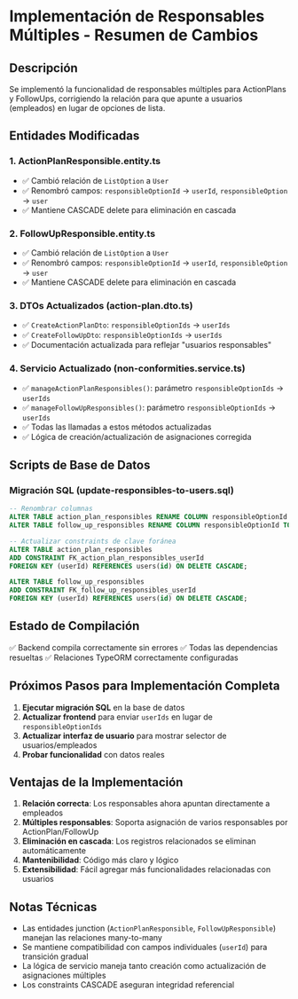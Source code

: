 # Implementación de Responsables Múltiples - Resumen de Cambios

## Descripción
Se implementó la funcionalidad de responsables múltiples para ActionPlans y FollowUps, corrigiendo la relación para que apunte a usuarios (empleados) en lugar de opciones de lista.

## Entidades Modificadas

### 1. ActionPlanResponsible.entity.ts
- ✅ Cambió relación de `ListOption` a `User`
- ✅ Renombró campos: `responsibleOptionId` → `userId`, `responsibleOption` → `user`
- ✅ Mantiene CASCADE delete para eliminación en cascada

### 2. FollowUpResponsible.entity.ts
- ✅ Cambió relación de `ListOption` a `User`
- ✅ Renombró campos: `responsibleOptionId` → `userId`, `responsibleOption` → `user`
- ✅ Mantiene CASCADE delete para eliminación en cascada

### 3. DTOs Actualizados (action-plan.dto.ts)
- ✅ `CreateActionPlanDto`: `responsibleOptionIds` → `userIds`
- ✅ `CreateFollowUpDto`: `responsibleOptionIds` → `userIds`
- ✅ Documentación actualizada para reflejar "usuarios responsables"

### 4. Servicio Actualizado (non-conformities.service.ts)
- ✅ `manageActionPlanResponsibles()`: parámetro `responsibleOptionIds` → `userIds`
- ✅ `manageFollowUpResponsibles()`: parámetro `responsibleOptionIds` → `userIds`
- ✅ Todas las llamadas a estos métodos actualizadas
- ✅ Lógica de creación/actualización de asignaciones corregida

## Scripts de Base de Datos

### Migración SQL (update-responsibles-to-users.sql)
```sql
-- Renombrar columnas
ALTER TABLE action_plan_responsibles RENAME COLUMN responsibleOptionId TO userId;
ALTER TABLE follow_up_responsibles RENAME COLUMN responsibleOptionId TO userId;

-- Actualizar constraints de clave foránea
ALTER TABLE action_plan_responsibles 
ADD CONSTRAINT FK_action_plan_responsibles_userId 
FOREIGN KEY (userId) REFERENCES users(id) ON DELETE CASCADE;

ALTER TABLE follow_up_responsibles 
ADD CONSTRAINT FK_follow_up_responsibles_userId 
FOREIGN KEY (userId) REFERENCES users(id) ON DELETE CASCADE;
```

## Estado de Compilación
✅ Backend compila correctamente sin errores
✅ Todas las dependencias resueltas
✅ Relaciones TypeORM correctamente configuradas

## Próximos Pasos para Implementación Completa

1. **Ejecutar migración SQL** en la base de datos
2. **Actualizar frontend** para enviar `userIds` en lugar de `responsibleOptionIds`
3. **Actualizar interfaz de usuario** para mostrar selector de usuarios/empleados
4. **Probar funcionalidad** con datos reales

## Ventajas de la Implementación

1. **Relación correcta**: Los responsables ahora apuntan directamente a empleados
2. **Múltiples responsables**: Soporta asignación de varios responsables por ActionPlan/FollowUp
3. **Eliminación en cascada**: Los registros relacionados se eliminan automáticamente
4. **Mantenibilidad**: Código más claro y lógico
5. **Extensibilidad**: Fácil agregar más funcionalidades relacionadas con usuarios

## Notas Técnicas

- Las entidades junction (`ActionPlanResponsible`, `FollowUpResponsible`) manejan las relaciones many-to-many
- Se mantiene compatibilidad con campos individuales (`userId`) para transición gradual
- La lógica de servicio maneja tanto creación como actualización de asignaciones múltiples
- Los constraints CASCADE aseguran integridad referencial